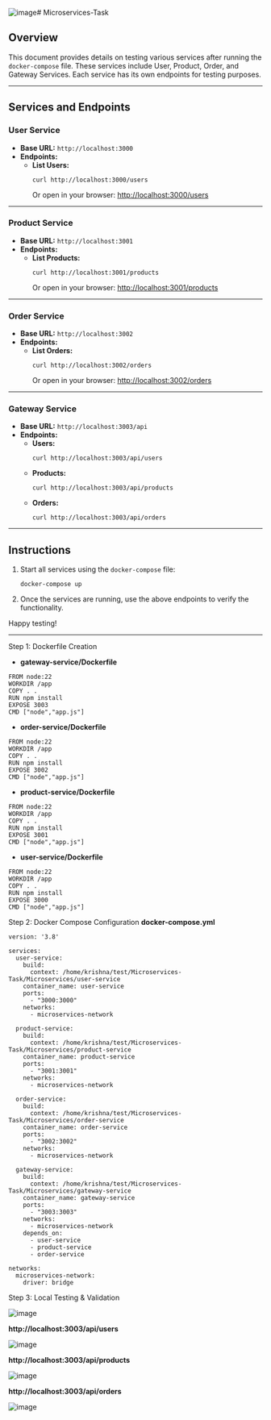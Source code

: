 ![image](https://github.com/user-attachments/assets/f0343d6f-7717-4b59-8ccc-acad6595ed78)# Microservices-Task

## Overview
This document provides details on testing various services after running the `docker-compose` file. These services include User, Product, Order, and Gateway Services. Each service has its own endpoints for testing purposes.

---

## Services and Endpoints

### **User Service**
- **Base URL:** `http://localhost:3000`
- **Endpoints:**
  - **List Users:**  
    ```
    curl http://localhost:3000/users
    ```
    Or open in your browser: [http://localhost:3000/users](http://localhost:3000/users)

---

### **Product Service**
- **Base URL:** `http://localhost:3001`
- **Endpoints:**
  - **List Products:**  
    ```
    curl http://localhost:3001/products
    ```
    Or open in your browser: [http://localhost:3001/products](http://localhost:3001/products)

---

### **Order Service**
- **Base URL:** `http://localhost:3002`
- **Endpoints:**
  - **List Orders:**  
    ```
    curl http://localhost:3002/orders
    ```
    Or open in your browser: [http://localhost:3002/orders](http://localhost:3002/orders)

---

### **Gateway Service**
- **Base URL:** `http://localhost:3003/api`
- **Endpoints:**
  - **Users:**  
    ```
    curl http://localhost:3003/api/users
    ```
  - **Products:**  
    ```
    curl http://localhost:3003/api/products
    ```
  - **Orders:**  
    ```
    curl http://localhost:3003/api/orders
    ```

---

## Instructions
1. Start all services using the `docker-compose` file:
   ```
   docker-compose up
   ```
2. Once the services are running, use the above endpoints to verify the functionality.

Happy testing!

---
Step 1: Dockerfile Creation

- **gateway-service/Dockerfile**

```
FROM node:22
WORKDIR /app
COPY . .
RUN npm install
EXPOSE 3003
CMD ["node","app.js"]
```
- **order-service/Dockerfile**

```
FROM node:22
WORKDIR /app
COPY . .
RUN npm install
EXPOSE 3002
CMD ["node","app.js"]

```
- **product-service/Dockerfile**

```
FROM node:22
WORKDIR /app
COPY . .
RUN npm install
EXPOSE 3001
CMD ["node","app.js"]
```
- **user-service/Dockerfile**

```
FROM node:22
WORKDIR /app
COPY . .
RUN npm install
EXPOSE 3000
CMD ["node","app.js"]
```

Step 2: Docker Compose Configuration
**docker-compose.yml**

```
version: '3.8'

services:
  user-service:
    build:
      context: /home/krishna/test/Microservices-Task/Microservices/user-service
    container_name: user-service
    ports:
      - "3000:3000"
    networks:
      - microservices-network

  product-service:
    build:
      context: /home/krishna/test/Microservices-Task/Microservices/product-service
    container_name: product-service
    ports:
      - "3001:3001"
    networks:
      - microservices-network

  order-service:
    build:
      context: /home/krishna/test/Microservices-Task/Microservices/order-service
    container_name: order-service
    ports:
      - "3002:3002"
    networks:
      - microservices-network

  gateway-service:
    build:
      context: /home/krishna/test/Microservices-Task/Microservices/gateway-service
    container_name: gateway-service
    ports:
      - "3003:3003"
    networks:
      - microservices-network
    depends_on:
      - user-service
      - product-service
      - order-service

networks:
  microservices-network:
    driver: bridge
```

Step 3: Local Testing & Validation

![image](https://github.com/user-attachments/assets/9d046458-5130-4a36-800b-aa6dfdc80427)

**http://localhost:3003/api/users**

![image](https://github.com/user-attachments/assets/248ca4e3-025a-451b-b025-1db50c3cd594)

**http://localhost:3003/api/products**

![image](https://github.com/user-attachments/assets/65a1e307-1e24-45f8-ad8e-5c50443eb6e3)

**http://localhost:3003/api/orders**

![image](https://github.com/user-attachments/assets/6bedcebd-f8aa-4851-80d2-cc6d9a241bea)





